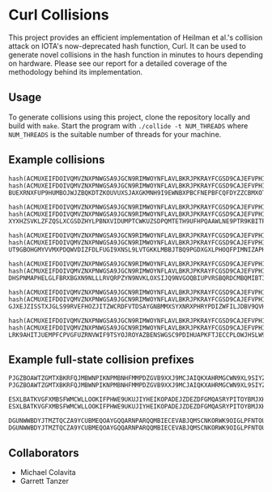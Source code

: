 # Curl Collisions

This project provides an efficient implementation of Heilman et al.'s collision attack on IOTA's now-deprecated hash function, Curl. It can be used to generate novel collisions in the hash function in minutes to hours depending on hardware. Please see our report for a detailed coverage of the methodology behind its implementation.

## Usage
To generate collisions using this project, clone the repository locally and build with `make`. Start the program with `./collide -t NUM_THREADS` where `NUM_THREADS` is the suitable number of threads for your machine.

## Example collisions

```
hash(ACMUXEIFDOIVQMVZNXPNWGSA9JGCN9RIMWOYNFLAVLBKRJPKRAYFCGSD9CAJEFVPHIWRZEKQHUHCAKKSTXMDZMMVEVVCTQFRTMDR9QLPG9QUWBHBQBVOPDWDIOFUWBK9IREKOUVRHDODLLXCLMJWZZXENYXDUSVDGU)=
hash(ACMUXEIFDOIVQMVZNXPNWGSA9JGCN9RIMWOYNFLAVLBKRJPKRAYFCGSD9CAJEFVPHIWRZEKQHUHCAKKSTXMDZMMVEVVCTQFRTMDR9QLPG9QUWBHBQBVOPDWDIOGUWBK9IREKOUVRHDODLLXCLMJWZZXENYXDUSVDGU)=
BUEXRNXFUP9HUMBOJWJZBQKDTZKOUVUXSJAXGKMNH9I9EWNBXPBCFNEPBFCQFDYZZCBMXOTP9DOIMKEZ9

hash(ACMUXEIFDOIVQMVZNXPNWGSA9JGCN9RIMWOYNFLAVLBKRJPKRAYFCGSD9CAJEFVPHIWRZEKQHUHCAKKSTFYYHYMOGOVCTIYRVML9IKFSGCPSYBK9RDKNGBTVXIRIB9FBJOPLPUKRQMLVUOXDGKGDZ9FWWEXDXGJPYU)=
hash(ACMUXEIFDOIVQMVZNXPNWGSA9JGCN9RIMWOYNFLAVLBKRJPKRAYFCGSD9CAJEFVPHIWRZEKQHUHCAKKSTFYYHYMOGOVCTIYRVML9IKFSGCPSYBK9RDKNGBTVXISIB9FBJOPLPUKRQMLVUOXDGKGDZ9FWWEXDXGJPYU)=
XYXHZSVKLZFZQSLXCGSDZHYLPBNXVIDUMPTCWKUZSDPQMTETH9UFHPQAAWLNE9PTR9KBITPUU9ZOQXBTZ

hash(ACMUXEIFDOIVQMVZNXPNWGSA9JGCN9RIMWOYNFLAVLBKRJPKRAYFCGSD9CAJEFVPHIWRZEKQHUHCAKKSTLGGEAMPJQQDUZERLMKRXNXDS9OUDDKY9KKYNKTYU99IWWFXHPGLELTRRGOAIL9DMJH9Y9GOGEEMXSMDPR)=
hash(ACMUXEIFDOIVQMVZNXPNWGSA9JGCN9RIMWOYNFLAVLBKRJPKRAYFCGSD9CAJEFVPHIWRZEKQHUHCAKKSTLGGEAMPJQQDUZERLMKRXNXDS9OUDDKY9KKYNKTYU9AIWWFXHPGLELTRRGOAIL9DMJH9Y9GOGEEMXSMDPR)=
UT9GBOHGMYVVMXPDQWVDIZFDLFUGI9XNSL9LVTGKKLMBBJTBQ9PGDXGXLPHOQFPIMNIZAPHSIAVRDV9BX

hash(ACMUXEIFDOIVQMVZNXPNWGSA9JGCN9RIMWOYNFLAVLBKRJPKRAYFCGSD9CAJEFVPHIWRZEKQHUHCAKKSTISJNJGNFTPXNANSTMCRIKXMJXRNXAIBZUDONDBMXUXFBAJCMUPTGVV9QDRGIXCWJKIBDZFXYOYMUSDGPU)=
hash(ACMUXEIFDOIVQMVZNXPNWGSA9JGCN9RIMWOYNFLAVLBKRJPKRAYFCGSD9CAJEFVPHIWRZEKQHUHCAKKSTISJNJGNFTPXNANSTMCRIKXMJXRNXAIBZUDONDBMXUYFBAJCMUPTGVV9QDRGIXCWJKIBDZFXYOYMUSDGPU)=
DHSPNMAPHELGLFBRXBGXN9NLLLRVQRPZYN9NVKLOXSIJQ9NVGOQBIUPVRSBQRDCMBQMIBTIMIHKPWLHWU

hash(ACMUXEIFDOIVQMVZNXPNWGSA9JGCN9RIMWOYNFLAVLBKRJPKRAYFCGSD9CAJEFVPHIWRZEKQHUHCAKKSTFDVNYJTHVN9SQYZTVVICZCVACPQWDLYJCDEXLWDUUOCZ9MWLNEVETBQAGOARRXDIGIXYQEPGPEVIYMADU)=
hash(ACMUXEIFDOIVQMVZNXPNWGSA9JGCN9RIMWOYNFLAVLBKRJPKRAYFCGSD9CAJEFVPHIWRZEKQHUHCAKKSTFDVNYJTHVN9SQYZTVVICZCVACPQWDLYJCDEXLWDUUPCZ9MWLNEVETBQAGOARRXDIGIXYQEPGPEVIYMADU)=
GJXEJZISSTXJGLS99RVEFHOZJITZWCRDFVTDSAYGNBMMXSYXNRXPHRYPDIZWFILJDBV9QVHMIOAUSINNB

hash(ACMUXEIFDOIVQMVZNXPNWGSA9JGCN9RIMWOYNFLAVLBKRJPKRAYFCGSD9CAJEFVPHIWRZEKQHUHCAKKSTLSVNSGRLSUZNROAVKM9OZOGMCQSXBJY9KLNYVQYUUUUWAEYFNWCOKURQJFV9RXCKKLB9RXGXGNVOPAVGU)=
hash(ACMUXEIFDOIVQMVZNXPNWGSA9JGCN9RIMWOYNFLAVLBKRJPKRAYFCGSD9CAJEFVPHIWRZEKQHUHCAKKSTLSVNSGRLSUZNROAVKM9OZOGMCQSXBJY9KLNYVQYUUVUWAEYFNWCOKURQJFV9RXCKKLB9RXGXGNVOPAVGU)=
LRK9AHITJUEMPFCPVGFUZRNVWIF9TSYOJROYAZBENSWGSC9PDIHUAPKFTJECCPLOWJHSLW9SOTQQ9EKIP
```

## Example full-state collision prefixes

```
PJGZBOAWTZGMTXBKRFQJMBWNPIKNPMBNHFMMPDZGVB9XXJ9MCJAIQKXAHRMGCWN9XL9SIYZC9TUGFEBSK9GBNRYYAXXRWCPGTZR9XRIHXMYGRTEAHUSYGVKDSAUW9VTVJMMJXRLZRNZRPMEOFYAVBTHM9GZYEGOWQT
PJGZBOAWTZGMTXBKRFQJMBWNPIKNPMBNHFMMPDZGVB9XXJ9MCJAIQKXAHRMGCWN9XL9SIYZC9TUGFEBSK9GBNRYYAXXRECPGTZR9XRIHXMYGRTEAHUSYGVKDSAUW9VTVJMMJXRLZRNZRPMEOFYAVBTHM9GZYEGOWQT

ESXLBATKVGFXMBSFWMCWLLOOKIFPHWE9UKUJIYHEIKOPADEJZDEZDFGMQASRYPITOYBMJXHISGALBSVBWIEHUIZ9JPZVJAMRNCCHBBWNLOBWQLHCWUVDXS9RXGGWDCMBXNHCICDSAOQYOBQHEBQFJAWPWTAQNZMRLJ
ESXLBATKVGFXMBSFWMCWLLOOKIFPHWE9UKUJIYHEIKOPADEJZDEZDFGMQASRYPITOYBMJXHISGALBSVBWIEHUIH9JPZVJAMRNCCHBBWNLOBWQLHCWUVDXS9RXGGWDCMBXNHCICDSAOQYOBQHEBQFJAWPWTAQNZMRLJ

DGUNWWBDYJTMZTQCZA9YCUBMEQOAYGQQARNPARQQMBIECEVABJQMSCNKORWK9OIGLPFNTOUD9JJBVWCDBHCSRITVNWMHMTOTCJOPOPJGXWGGQBUKUPVD9OAQLNLMVYAMOXNZPZOIHW9HTWIGAAU9OKRISOPBSXLMKT
DGUNWWBDYJTMZTQCZA9YCUBMEQOAYGQQARNPARQQMBIECEVABJQMSCNKORWK9OIGLPFNTOUD9JJBVWCDBHCSRITVNWMHMTOTCJOPOPJGXWGGQBUKUPVD9OAQLNLMVYAMOXNZPZOLHW9HTWIGAAU9OKRISOPBSXLMKT
```

## Collaborators
- Michael Colavita
- Garrett Tanzer
